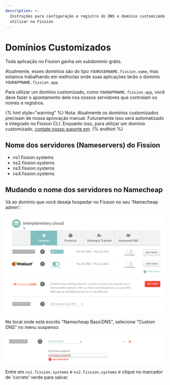 ```yaml
---
description: >-
  Instruções para configuração e registro do DNS e domínio customizado para se
  utilizar no Fission
---
```


# Domínios Customizados

Toda aplicação no Fission ganha um subdomínio grátis.

Atualmente, esses domínios são do tipo `YOURUSERNAME.fission.name`, mas estamos trabalhando em melhorias onde suas aplicações terão o domínio `YOURAPPNAME.fission.app`.

Para utilizar um domínio customizado, como `YOURAPPNAME.fission.app`, você deve fazer o apontamento dele nos nossos servidores que controlam os nomes e registros.

{% hint style="warning" %}
Nota: Atualmente os domínios customizados precisam de nossa aprovação manual. Futuramente isso será automatizado e integrado no Fission CLI. Enquanto isso, para utilizar um domínio customizado, [contate nosso suporte em](https://fission.codes/support).
{% endhint %}

## Nome dos servidores \(Nameservers\) do Fission

* ns1.fission.systems
* ns2.fission.systems
* ns3.fission.systems
* ns4.fission.systems

## Mudando o nome dos servidores no Namecheap

Vá ao domínio que você deseja hospedar no Fission no seu 'Namecheap admin':

![](../.gitbook/assets/screenshot-2020-02-12-at-11.07.56-am.png)

No local onde está escrito "Namecheap BasicDNS", selecione "Custom DNS" no menu suspenso:

![](../.gitbook/assets/screenshot-2020-02-12-at-11.08.39-am.png)

Entre em `ns1.fission.systems` e `ns2.fission.systems` e clique no marcador de 'correto' verde para salvar.

